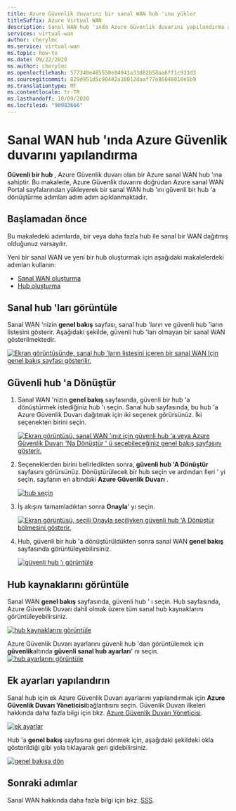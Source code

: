 ```yaml
---
title: Azure Güvenlik duvarını bir sanal WAN hub 'ına yükler
titleSuffix: Azure Virtual WAN
description: Sanal WAN hub 'ında Azure Güvenlik duvarını yapılandırma adımları
services: virtual-wan
author: cherylmc
ms.service: virtual-wan
ms.topic: how-to
ms.date: 09/22/2020
ms.author: cherylmc
ms.openlocfilehash: 577340e485550e84941a33d82b58aa6ff1c933d3
ms.sourcegitcommit: 829d951d5c90442a38012daaf77e86046018e5b9
ms.translationtype: MT
ms.contentlocale: tr-TR
ms.lasthandoff: 10/09/2020
ms.locfileid: "90983666"
---
```

# <a name="configure-azure-firewall-in-a-virtual-wan-hub"></a>Sanal WAN hub 'ında Azure Güvenlik duvarını yapılandırma

**Güvenli bir hub** , Azure Güvenlik duvarı olan bir Azure sanal WAN hub 'ına sahiptir. Bu makalede, Azure Güvenlik duvarını doğrudan Azure sanal WAN Portal sayfalarından yükleyerek bir sanal WAN hub 'ını güvenli bir hub 'a dönüştürme adımları adım adım açıklanmaktadır.

## <a name="before-you-begin"></a>Başlamadan önce

Bu makaledeki adımlarda, bir veya daha fazla hub ile sanal bir WAN dağıtmış olduğunuz varsayılır.

Yeni bir sanal WAN ve yeni bir hub oluşturmak için aşağıdaki makalelerdeki adımları kullanın:

* [Sanal WAN oluşturma](virtual-wan-site-to-site-portal.md#openvwan)
* [Hub oluşturma](virtual-wan-site-to-site-portal.md#hub)

## <a name="view-virtual-hubs"></a>Sanal hub 'ları görüntüle

Sanal WAN 'nizin **genel bakış** sayfası, sanal hub 'ların ve güvenli hub 'ların listesini gösterir. Aşağıdaki şekilde, güvenli hub 'ları olmayan bir sanal WAN gösterilmektedir.

[![Ekran görüntüsünde, sanal hub 'ların listesini içeren bir sanal WAN Için genel bakış sayfası gösterilir.](./media/howto-firewall/overview.png)](./media/howto-firewall/overview.png#lightbox)

## <a name="convert-to-secured-hub"></a>Güvenli hub 'a Dönüştür

1. Sanal WAN 'nizin **genel bakış** sayfasında, güvenli bir hub 'a dönüştürmek istediğiniz hub 'ı seçin. Sanal hub sayfasında, bu hub 'a Azure Güvenlik Duvarı dağıtmak için iki seçenek görürsünüz. İki seçenekten birini seçin.

   [![Ekran görüntüsü, sanal WAN 'ınız için güvenli hub 'a veya Azure Güvenlik Duvarı 'Na Dönüştür ' ü seçebileceğiniz genel bakış sayfasını gösterir.](./media/howto-firewall/security.png)](./media/howto-firewall/security.png#lightbox)

1. Seçeneklerden birini belirledikten sonra, **güvenli hub 'A Dönüştür** sayfasını görürsünüz. Dönüştürülecek bir hub seçin ve ardından Ileri ' yi seçin. sayfanın en altındaki **Azure Güvenlik Duvarı** .

   [![hub seçin](./media/howto-firewall/select-hub.png)](./media/howto-firewall/select-hub.png#lightbox)
1. İş akışını tamamladıktan sonra **Onayla**' yı seçin.

   [![Ekran görüntüsü, seçili Onayla seçiliyken güvenli hub 'A Dönüştür bölmesini gösterir.](./media/howto-firewall/confirm.png)](./media/howto-firewall/confirm.png#lightbox)

1. Hub, güvenli bir hub 'a dönüştürüldükten sonra sanal WAN **genel bakış** sayfasında görüntüleyebilirsiniz.

   [![güvenli hub 'ı görüntüle](./media/howto-firewall/secured-hub.png)](./media/howto-firewall/secured-hub.png#lightbox)

## <a name="view-hub-resources"></a>Hub kaynaklarını görüntüle

Sanal WAN **genel bakış** sayfasında, güvenli hub ' ı seçin. Hub sayfasında, Azure Güvenlik Duvarı dahil olmak üzere tüm sanal hub kaynaklarını görüntüleyebilirsiniz.

[![hub kaynaklarını görüntüle](./media/howto-firewall/view-resources.png)](./media/howto-firewall/view-resources.png#lightbox)

Azure Güvenlik Duvarı ayarlarını güvenli hub 'dan görüntülemek için **güvenlik**altında **güvenli sanal hub ayarları**' nı seçin.
[![hub ayarlarını görüntüle](./media/howto-firewall/hub-settings.png)](./media/howto-firewall/hub-settings.png#lightbox)

## <a name="configure-additional-settings"></a>Ek ayarları yapılandırın

Sanal hub için ek Azure Güvenlik Duvarı ayarlarını yapılandırmak için **Azure Güvenlik Duvarı Yöneticisi**bağlantısını seçin. Güvenlik Duvarı ilkeleri hakkında daha fazla bilgi için bkz. [Azure Güvenlik Duvarı Yöneticisi](../firewall-manager/secure-cloud-network.md#create-a-firewall-policy-and-secure-your-hub).

[![ek ayarlar](./media/howto-firewall/additional-settings.png)](./media/howto-firewall/additional-settings.png#lightbox)

Hub 'a **genel bakış** sayfasına geri dönmek için, aşağıdaki şekildeki okla gösterildiği gibi yola tıklayarak geri gidebilirsiniz.

[![genel bakışa dön](./media/howto-firewall/arrow.png)](./media/howto-firewall/arrow.png#lightbox)

## <a name="next-steps"></a>Sonraki adımlar

Sanal WAN hakkında daha fazla bilgi için bkz. [SSS](virtual-wan-faq.md).

